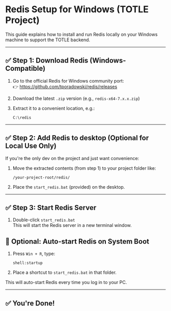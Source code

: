 
# Redis Setup for Windows (TOTLE Project)

This guide explains how to install and run Redis locally on your Windows machine to support the TOTLE backend.

---

## ✅ Step 1: Download Redis (Windows-Compatible)

1. Go to the official Redis for Windows community port:  
   👉 https://github.com/tporadowski/redis/releases

2. Download the latest `.zip` version (e.g., `redis-x64-7.x.x.zip`)

3. Extract it to a convenient location, e.g.:
   ```
   C:\redis
   ```

---

## ✅ Step 2: Add Redis to desktop (Optional for Local Use Only)

If you're the only dev on the project and just want convenience:

1. Move the extracted contents (from step 1) to your project folder like:
   ```
   /your-project-root/redis/
   ```

2. Place the `start_redis.bat` (provided) on the desktop.

---

## ✅ Step 3: Start Redis Server

1. Double-click `start_redis.bat`  
   This will start the Redis server in a new terminal window.



## 🔄 Optional: Auto-start Redis on System Boot

1. Press `Win + R`, type:
   ```
   shell:startup
   ```

2. Place a shortcut to `start_redis.bat` in that folder.

This will auto-start Redis every time you log in to your PC.

---

## ✅ You're Done!